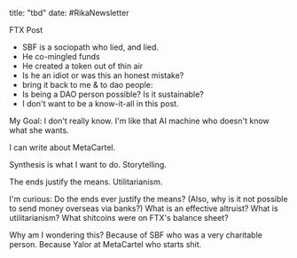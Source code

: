 
title: "tbd"
date: 
#RikaNewsletter 

FTX Post
- SBF is a sociopath who lied, and lied. 
- He co-mingled funds
- He created a token out of thin air
- Is he an idiot or was this an honest mistake? 
- bring it back to me & to dao people: 
- Is being a DAO person possible? Is it sustainable? 
- I don't want to be a know-it-all in this post. 

My Goal: 
I don't really know. I'm like that AI machine who doesn't know what she wants. 

I can write about MetaCartel. 

Synthesis is what I want to do.  Storytelling. 

The ends justify the means. Utilitarianism.

I'm curious: Do the ends ever justify the means? 
(Also, why is it not possible to send money overseas via banks?)
What is an effective altruist?
What is utilitarianism?
What shitcoins were on FTX's balance sheet? 

Why am I wondering this? 
Because of SBF who was a very charitable person. 
Because Yalor at MetaCartel who starts shit. 



